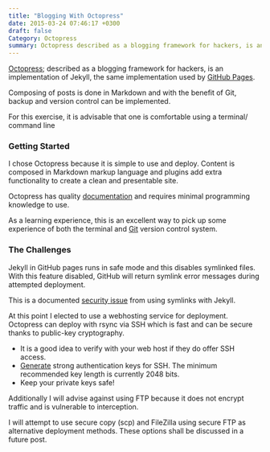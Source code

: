 ```yaml
---
title: "Blogging With Octopress"
date: 2015-03-24 07:46:17 +0300
draft: false
Category: Octopress
summary: Octopress described as a blogging framework for hackers, is an implementation of Jekyll
---
```

[Octopress](http://octopress.org/); described as a blogging framework for hackers, is an implementation of Jekyll, the same implementation used by [GitHub Pages](https://pages.github.com/).

Composing of posts is done in Markdown and with the benefit of Git, backup and version control can be implemented.

For this exercise, it is advisable that one is comfortable using a terminal/ command line
 
### Getting Started
 
I chose Octopress because it is simple to use and deploy. Content is composed in Markdown markup language and plugins add extra functionality to create a clean and presentable site.
  
Octopress has quality [documentation](http://octopress.org/docs/) and requires minimal programming knowledge to use.

As a learning experience, this is an excellent way to pick up some experience of both the terminal and [Git](http://www.git-scm.com) version control system.
 
### The Challenges
 
Jekyll in GitHub pages runs in safe mode and this disables symlinked files. With this feature disabled, GitHub will return symlink error messages during attempted deployment.

This is a documented [security issue](https://github.com/jekyll/jekyll/pull/315) from using symlinks with Jekyll.
 
At this point I elected to use a webhosting service for deployment. Octopress can deploy with rsync via SSH which is fast and can be secure thanks to public-key cryptography.
 
* It is a good idea to verify with your web host if they do offer SSH access.
* [Generate](http://www.openbsd.org/cgi-bin/man.cgi/OpenBSD-current/man1/ssh-keygen.1?query=ssh-keygen&sec=1) strong authentication keys for SSH. The minimum recommended key length is currently 2048 bits.
* Keep your private keys safe!

Additionally I will advise against using FTP because it does not encrypt traffic and is vulnerable to interception.
 
I will attempt to use secure copy (scp) and FileZilla using secure FTP as alternative deployment methods. These options shall be discussed in a future post.
